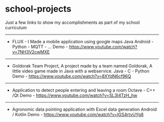 # school-projects
Just a few links to show my accomplishments as part of my school curriculum

---
- FLUX - I Made a mobile application using google maps 
Java Android - Python - MQTT - ...
Demo - 
https://www.youtube.com/watch?v=7NH3V2cwMXE

---
- Goldorak Team Project, 
A project made by a team named Goldorak, A little video game made in Java with a webservice. 
Java - C - Python
Demo - 
https://www.youtube.com/watch?v=8XYdN6cf96Q

---
- Application to detect people entering and leaving a room
Octave - C++ /Qt 
Demo -
https://www.youtube.com/watch?v=SL3I4TzH_hw

---
- Agronomic data pointing application with Excel data generation
Android / Kotlin
Demo -
https://www.youtube.com/watch?v=IGS4rtvUYg8
